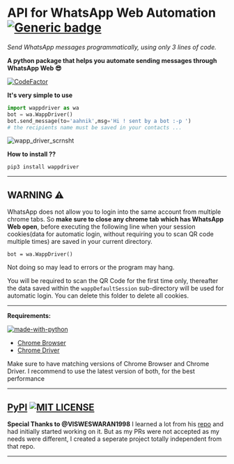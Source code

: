 # API for WhatsApp Web Automation [![Generic badge](https://img.shields.io/badge/tests-passing-<COLOR>.svg)](https://aahnik.github.io/wappdriver/)
_Send WhatsApp messages programmatically, using only 3 lines of code._ 


**A python package that helps you automate sending messages through WhatsApp Web 😎**

[![CodeFactor](https://www.codefactor.io/repository/github/aahnik/wappdriver/badge)](https://www.codefactor.io/repository/github/aahnik/wappdriver)






**It's very simple to use**

```python
import wappdriver as wa
bot = wa.WappDriver()
bot.send_message(to='aahnik',msg='Hi ! sent by a bot :-p ')
# the recipients name must be saved in your contacts ...

```
![wapp_driver_scrnsht](https://user-images.githubusercontent.com/66209958/90502857-2879a600-e16c-11ea-8f7f-7bbf2a993a13.png)

**How to install ??**

```
pip3 install wappdriver
```



---



## WARNING  ⚠️
WhatsApp does not allow you to login into the same account from multiple chrome tabs.
So **make sure to close any chrome tab which has WhatsApp Web open**, before executing the following  line when your session cookies(data for automatic login, without requiring you to scan QR code multiple times) are saved in your current directory.

`bot = wa.WappDriver()`

Not doing so may lead to errors or the program may hang. 

You will be required to scan the QR Code for the first time only, thereafter the data saved within the `wappDefaultSession` sub-directory will be used for automatic login. You can delete this folder to delete all cookies. 

---

**Requirements:**

[![made-with-python](https://img.shields.io/badge/Made%20with-Python-1f425f.svg)](https://www.python.org/)

- [Chrome Browser](https://www.google.com/chrome/) 
- [Chrome Driver](https://chromedriver.storage.googleapis.com/index.html?path=84.0.4147.30/)

Make sure to have matching versions of Chrome Browser and Chrome Driver.
I recommend to use the latest version of both, for the best performance

----



[PyPI](https://pypi.org/project/wappdriver/) [![MIT LICENSE](https://img.shields.io/pypi/l/ansicolortags.svg)]() 
---


**Special Thanks to @VISWESWARAN1998**
I learned a lot from his [repo](https://github.com/aahnik/Simple-Yet-Hackable-WhatsApp-api) and had initially started working on it.
But as my PRs were not accepted as my needs were different, I created a seperate project totally independent from that repo.

---

